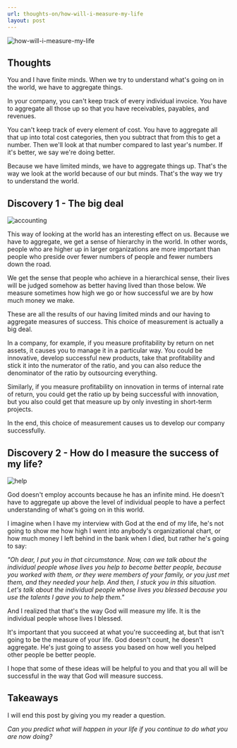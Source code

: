 ```yaml
---
url: thoughts-on/how-will-i-measure-my-life
layout: post
---
```


![how-will-i-measure-my-life][how-will-i-measure-my-life]

## Thoughts

You and I have finite minds. When we try to understand what's going on in the world, we have to aggregate things.

In your company, you can't keep track of every individual invoice. You have to aggregate all those up so that you have receivables, payables, and revenues.

You can't keep track of every element of cost. You have to aggregate all that up into total cost categories, then you subtract that from this to get a number. Then we'll look at that number compared to last year's number. If it's better, we say we're doing better.

Because we have limited minds, we have to aggregate things up. That's the way we look at the world because of our but minds. That's the way we try to understand the world.

## Discovery 1 - The big deal

![accounting][accounting]

This way of looking at the world has an interesting effect on us. Because we have to aggregate, we get a sense of hierarchy in the world. In other words, people who are higher up in larger organizations are more important than people who preside over fewer numbers of people and fewer numbers down the road.

We get the sense that people who achieve in a hierarchical sense, their lives will be judged somehow as better having lived than those below. We measure sometimes how high we go or how successful we are by how much money we make.

These are all the results of our having limited minds and our having to aggregate measures of success. This choice of measurement
is actually a big deal.

In a company, for example, if you measure profitability by return on net assets, it causes you to manage it in a particular way. You could be innovative, develop successful new products, take that profitability and stick it into the numerator of the ratio, and you can also reduce the denominator of the ratio by outsourcing everything.

Similarly, if you measure profitability on innovation in terms of internal rate of return, you could get the ratio up by being successful with innovation, but you also could get that measure up by only investing in short-term projects.

In the end, this choice of measurement causes us to develop our company successfully.

## Discovery 2 - How do I measure the success of my life?

![help][help]

God doesn't employ accounts because he has an infinite mind. He doesn't have to aggregate up above the level of individual people to have a perfect understanding of what's going on in this world.

I imagine when I have my interview with God at the end of my life, he's not going to show me how high I went into anybody's organizational chart, or how much money I left behind in the bank when I died, but rather he's going to say:

_"Oh dear, I put you in that circumstance. Now, can we talk about the individual people whose lives you help to become better people, because you worked with them, or they were members of your family, or you just met them, and they needed your help. And then, I stuck you in this situation. Let's talk about the individual people whose lives you blessed because you use the talents I gave you to help them."_

And I realized that that's the way God will measure my life. It is the individual people whose lives I blessed.

It's important that you succeed at what you're succeeding at, but that isn't going to be the measure of your life. God doesn't count, he doesn't aggregate. He's just going to assess you based on how well you helped other people be better people.

I hope that some of these ideas will be helpful to you and that you all will be successful in the way that God will measure success.

## Takeaways

I will end this post by giving you my reader a question.

_Can you predict what will happen in your life if you continue to do what you are now doing?_

<!-- MARKDOWN LINKS & IMAGES -->

[how-will-i-measure-my-life]: /assets/images/thoughts-on/how-will-i-measure-my-life/how-will-i-measure-my-life.jpg
[accounting]: /assets/images/thoughts-on/how-will-i-measure-my-life/accounting.jpg
[help]: /assets/images/thoughts-on/how-will-i-measure-my-life/help.jpg
